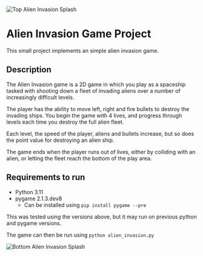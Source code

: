 ![Top Alien Invasion Splash](https://user-images.githubusercontent.com/96312231/216989982-4a079990-62f5-423c-a957-53e4c1513c90.png)

# Alien Invasion Game Project

This small project implements an simple alien invasion game. 

## Description
The Alien Invasion game is a 2D game in which you play as a spaceship tasked with shooting down a fleet of invading aliens over a number of increasingly difficult levels. 

The player has the ability to move left, right and fire bullets to destroy the invading ships. You begin the game with 4 lives, and progress through levels each time you destroy the full alien fleet. 

Each level, the speed of the player, aliens and bullets increase, but so does the point value for destroying an alien ship. 

The game ends when the player runs out of lives, either by colliding with an alien, or letting the fleet reach the bottom of the play area.

## Requirements to run
- Python 3.11
- pygame 2.1.3.dev8
  - Can be installed using `pip install pygame --pre`

This was tested using the versions above, but it may run on previous python and pygame versions.

The game can then be run using `python alien_invasion.py` 

![Bottom Alien Invasion Splash](https://user-images.githubusercontent.com/96312231/216990082-4bcc771c-b26b-4f6d-b4ee-26955496a492.png)
